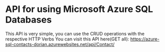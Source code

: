# API for using Microsoft Azure SQL Databases

This API is very simple, you can use the CRUD operations with the respective HTTP Verbs 
You can visit this API here(GET all): https://azure-sql-contacts-dorian.azurewebsites.net/api/Contact/


